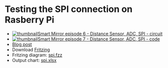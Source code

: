 # Testing the SPI connection on Rasberry Pi

* [![thumbnail](http://i.ytimg.com/vi/4mIuIHNF3JA/default.jpg)Smart Mirror episode 6 - Distance Sensor, ADC, SPI - circuit](http://youtu.be/4mIuIHNF3JA)
* [![thumbnail](http://i.ytimg.com/vi/dbNHNvUq2So/default.jpg)Smart Mirror episode 7 - Distance Sensor, ADC, SPI - code](https://youtu.be/dbNHNvUq2So)
* [Blog post](http://amadeusw.com/iot/connect-to-ADC-using-SPI-in-windows-10)
* Download [Fritzing](http://fritzing.org/home/)
* Fritzing diagram: [spi.fzz](https://github.com/AmadeusW/raspberryPiTest/blob/master/SPI.fzz)
* Output chart: [spi.xlsx](https://github.com/AmadeusW/raspberryPiTest/blob/master/SPI.xlsx)
